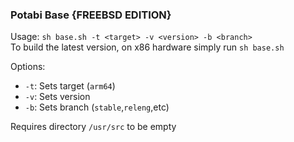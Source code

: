 ### Potabi Base {FREEBSD EDITION}
Usage: `sh base.sh -t <target> -v <version> -b <branch>` \
To build the latest version, on x86 hardware simply run `sh base.sh`

Options:
- `-t`: Sets target (`arm64`)
- `-v`: Sets version
- `-b`: Sets branch (`stable`,`releng`,etc)

Requires directory `/usr/src` to be empty